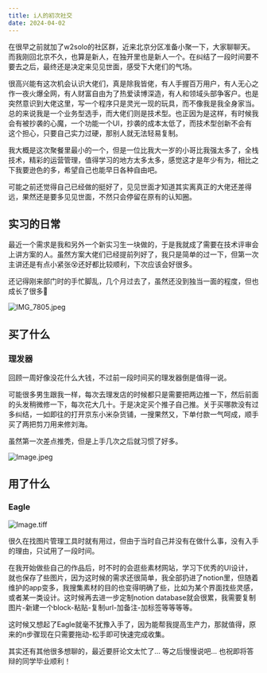 ```yaml
---
title: i人的初次社交
date: 2024-04-02
---
```


在很早之前就加了w2solo的社区群，近来北京分区准备小聚一下，大家聊聊天。而我刚回北京不久，也算是新人，在独开里也是新人一个。在纠结了一段时间要不要去之后，最终还是决定来见见世面，感受下大佬们的气场。

很高兴能有这次机会认识大佬们，真是除我皆佬，有人手握百万用户，有人无心之作一夜火爆全网，有人财富自由为了热爱读博深造，有人和领域头部争客户。也是突然意识到大佬这里，写一个程序只是灵光一现的玩具，而不像我是我全身家当。总的来说我是一个业务型选手，而大佬们则是技术型。也正因为是这样，有时候我会有被抄袭的心魔，一个功能一个UI，抄袭的成本太低了，而技术型创新不会有这个担心，只要自己实力过硬，那别人就无法轻易复制。

我大概是这次聚餐里最小的一个，但是一位比我大一岁的小哥比我强太多了，全栈技术，精彩的运营管理，值得学习的地方太多太多，感觉这才是年少有为，相比之下我要逊色的多，希望自己也能早日各种自由吧。

可能之前还觉得自己已经做的挺好了，见见世面才知道其实离真正的大佬还差得远，果然还是要多见见世面，不然只会停留在原有的认知圈。

## 实习的日常

最近一个需求是我和另外一个新实习生一块做的，于是我就成了需要在技术评审会上讲方案的人。虽然方案大佬们已经提前列好了，我只是简单的过一下，但第一次主讲还是有点小紧张😵还好都比较顺利，下次应该会好很多。

还记得刚来部门时的手忙脚乱，几个月过去了，虽然还没到独当一面的程度，但也成长了很多💪

![IMG_7805.jpeg](https://res.craft.do/user/full/607ecf6e-fd93-2806-ae5a-0795102d7883/doc/D4B7F7AB-0376-4ED5-8CDC-27D3609F9134/6E0B8643-6263-43E5-8640-9377215DA79E_2/NHH50YAIGw1lFsIxu568KMu1sMxNpf7ViyMD2xjC9qwz/IMG_7805.jpeg)

## 买了什么

### 理发器

回顾一周好像没花什么大钱，不过前一段时间买的理发器倒是值得一说。

可能很多男生跟我一样，每次去理发店的时候都只是需要把两边推一下，然后前面的头发稍微修一下，每次花大几十。于是决定买个推子自己推。关于买哪款没有过多纠结，一如即往的打开京东小米杂货铺，一搜果然又，下单付款一气呵成，顺手买了两把剪刀用来修刘海。

虽然第一次差点推秃，但是上手几次之后就习惯了好多。

![Image.jpeg](https://res.craft.do/user/full/607ecf6e-fd93-2806-ae5a-0795102d7883/doc/D4B7F7AB-0376-4ED5-8CDC-27D3609F9134/03149676-A5FB-47BB-B7D7-B6CAC0374FC0_2/PEOuAQQNIAk5fH4ZC2yIa2r3sXGU5Ejpv9ViCZeZDY4z/Image.jpeg)

## 用了什么

### Eagle

![Image.tiff](https://res.craft.do/user/full/607ecf6e-fd93-2806-ae5a-0795102d7883/doc/D4B7F7AB-0376-4ED5-8CDC-27D3609F9134/C8F8D1FB-F5B3-48C5-9828-EFA00129CE45_2/GDWlKp5CnmYWLlg1vw3OX7gfLLQmLhXoI621gsgWZ7Yz/Image.tiff)

很久在找图片管理工具时就有用过，但由于当时自己并没有在做什么事，没有入手的理由，只试用了一段时间。

在我开始做些自己的作品后，时不时的会逛些素材网站，学习下优秀的UI设计，就也保存了些图片，因为这时候的需求还很简单，我全部扔进了notion里，但随着维护的app变多，我搜集素材的目的也变得明确了些，比如为某个界面找些灵感，或者某一类设计。这时候再去进一步定制notion database就会很累，我需要复制图片-新建一个block-粘贴-复制url-加备注-加标签等等等等。

这时候又想起了Eagle就毫不犹豫入手了，因为能帮我提高生产力，那就值得，原来的n步骤现在只需要拖动-松手即可快速完成收集。

其实还有其他很多想聊的，最近要肝论文太忙了... 等之后慢慢说吧... 也祝即将答辩的同学毕业顺利！

